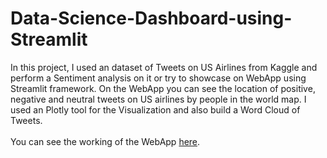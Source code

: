 # Data-Science-Dashboard-using-Streamlit
In this project, I used an dataset of Tweets on US Airlines from Kaggle and perform a Sentiment analysis on it or try to showcase on WebApp using Streamlit framework. On the WebApp you can see the location of positive, negative and neutral tweets on US airlines by people in the world map. I used an Plotly tool for the Visualization and also build a Word Cloud of Tweets.
<br/>
<br/>
You can see the working of the WebApp [here](https://data-science-project-dashboard.herokuapp.com/).

